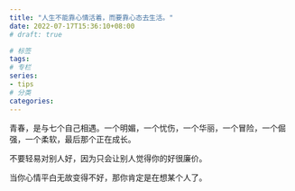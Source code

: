 ```yaml
---
title: "人生不能靠心情活着，而要靠心态去生活。"
date: 2022-07-17T15:36:10+08:00
# draft: true

# 标签
tags:
# 专栏
series:
- tips
# 分类
categories:
---
```


青春，是与七个自己相遇。一个明媚，一个忧伤，一个华丽，一个冒险，一个倔强，一个柔软，最后那个正在成长。

不要轻易对别人好，因为只会让别人觉得你的好很廉价。

当你心情平白无故变得不好，那你肯定是在想某个人了。